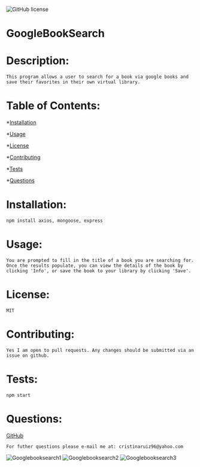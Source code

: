 ![GitHub license](https://img.shields.io/badge/license-MIT-orange.svg)    
# GoogleBookSearch
# Description: 

    This program allows a user to search for a book via google books and save their favorites in their own virtual library.

# Table of Contents: 
*[Installation](#installation)

*[Usage](#usage)

*[License](#license)

*[Contributing](#contributing)

*[Tests](#tests)

*[Questions](#questions)

# Installation: 

    npm install axios, mongoose, express

# Usage: 

    You are prompted to fill in the title of a book you are searching for. Once the results populate, you can view the details of the book by clicking 'Info', or save the book to your library by clicking 'Save'. 

# License: 

    MIT

# Contributing: 

    Yes I am open to pull requests. Any changes should be submitted via an issue on github.

# Tests: 

    npm start

# Questions: 

<a href="https://www.github.com/cristinaruiz21">GitHub</a>

    For futher questions please e-mail me at: cristinaruiz96@yahoo.com
    

![Googlebooksearch1](https://user-images.githubusercontent.com/64928939/101215145-e99c2d00-3642-11eb-90a5-e90f8e204a30.png)
![Googlebooksearch2](https://user-images.githubusercontent.com/64928939/101215148-ea34c380-3642-11eb-989b-8e3c8a8105c5.png)
![Googlebooksearch3](https://user-images.githubusercontent.com/64928939/101215150-eb65f080-3642-11eb-9600-fc2f375bd82a.png)
